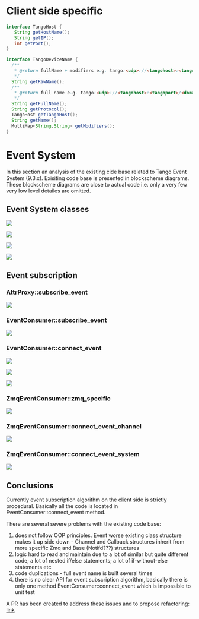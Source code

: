 # Client side specific

```java
interface TangoHost {
   String getHostName();
   String getIP();
   int getPort();
}

interface TangoDeviceName {
  /**
   * @return fullName + modifiers e.g. tango:<udp>://<tangohost>:<tangoport>/<domain>/<family>/<member>?no_db=true
   */
  String getRawName();
  /**
   * @return full name e.g. tango:<udp>://<tangohost>:<tangoport>/<domain>/<family>/<member>
   */
  String getFullName();
  String getProtocol();
  TangoHost getTangoHost();
  String getName();
  MultiMap<String,String> getModifiers();
}
```

# Event System

In this section an analysis of the existing cide base related to Tango Event System (9.3.x). Exisiting code base is presented in blockscheme diagrams. These blockscheme diagrams are close to actual code i.e. only a very few very low level detailes are omitted.

## Event System classes

![](images/EventSystem_classes_EventConsumer.png)

![](images/EventSystem_classes_EventChannel.png)

![](images/EventSystem_classes_EventCallback.png)

![](images/EventSystem_classes_NotConnectedEvent.png)

## Event subscription

### AttrProxy::subscribe_event

![](images/AttrProxy_subscribe_event.png)

### EventConsumer::subscribe_event

![](images/EventConsumer_subscribe_event.png)

### EventConsumer::connect_event

![](images/EventConsumer_connect_event.png)

![](images/EventConsumer_connect_event_1.png)

![](images/EventConsumer_connect_event_3.png)

### ZmqEventConsumer::zmq_specific

![](images/EventConsumer_zmq_specific.png)

### ZmqEventConsumer::connect_event_channel

![](images/EventConsumer_connect_event_channel.png)

### ZmqEventConsumer::connect_event_system

![](images/EventConsumer_connect_event_system.png) 

## Conclusions

Currently event subscription algorithm on the client side is strictly procedural. Basically all the code is located in EventConsumer::connect_event method.

There are several severe problems with the existing code base:
 
 1) does not follow OOP principles. Event worse existing class structure makes it up side down - Channel and Callback structures inherit from more specific Zmq and Base (Notifd???) structures
 2) logic hard to read and maintain due to a lot of similar but quite different code; a lot of nested if/else statements; a lot of if-without-else statements etc
 3) code duplications - full event name is built several times
 4) there is no clear API for event subscription algorithm, basically there is only one method EventConsumer::connect_event which is impossible to unit test

A PR has been created to address these issues and to propose refactoring: [link](https://github.com/tango-controls/cppTango/pull/470) 